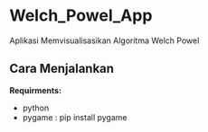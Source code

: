 # Welch_Powel_App
Aplikasi Memvisualisasikan Algoritma Welch Powel


## Cara Menjalankan

**Requirments:**
- python
- pygame : pip install pygame

